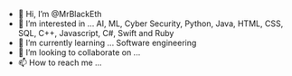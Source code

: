 - 👋 Hi, I’m @MrBlackEth
- 👀 I’m interested in ... AI, ML, Cyber Security, Python, Java, HTML, CSS, SQL, C++, Javascript, C#, Swift and Ruby 
- 🌱 I’m currently learning ... Software engineering
- 💞️ I’m looking to collaborate on ...
- 📫 How to reach me ...

<!---
MrBlackEth/MrBlackEth is a ✨ special ✨ repository because its `README.md` (this file) appears on your GitHub profile.
You can click the Preview link to take a look at your changes.
--->
